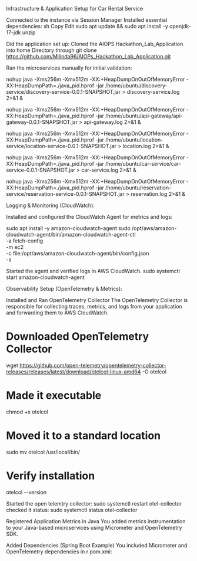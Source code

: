Infrastructure & Application Setup for Car Rental Service

Connected to the instance via Session Manager
Installed essential dependencies:
sh
Copy
Edit
sudo apt update && sudo apt install -y openjdk-17-jdk unzip

Did the application set up:
Cloned the AIOPS Hackathon_Lab_Application into home Directory through
git clone https://github.com/Milinda96/AIOPs_Hackathon_Lab_Application.git

Ran the microservices manually for initial validation:

nohup java -Xms256m -Xmx512m -XX:+HeapDumpOnOutOfMemoryError -XX:HeapDumpPath=./java_pid.hprof -jar /home/ubuntu/discovery-service/discovery-service-0.0.1-SNAPSHOT.jar > discovery-service.log 2>&1 &


nohup java -Xms256m -Xmx512m -XX:+HeapDumpOnOutOfMemoryError -XX:HeapDumpPath=./java_pid.hprof -jar /home/ubuntu/api-gateway/api-gateway-0.0.1-SNAPSHOT.jar > api-gateway.log 2>&1 &


nohup java -Xms256m -Xmx512m -XX:+HeapDumpOnOutOfMemoryError -XX:HeapDumpPath=./java_pid.hprof -jar /home/ubuntu/location-service/location-service-0.0.1-SNAPSHOT.jar > location.log 2>&1 &


nohup java -Xms256m -Xmx512m -XX:+HeapDumpOnOutOfMemoryError -XX:HeapDumpPath=./java_pid.hprof -jar /home/ubuntu/car-service/car-service-0.0.1-SNAPSHOT.jar > car-service.log 2>&1 &


nohup java -Xms256m -Xmx512m -XX:+HeapDumpOnOutOfMemoryError -XX:HeapDumpPath=./java_pid.hprof -jar /home/ubuntu/reservation-service/reservation-service-0.0.1-SNAPSHOT.jar > reservation.log 2>&1 &


 Logging & Monitoring (CloudWatch):

 Installed and configured the CloudWatch Agent for metrics and logs:
 
sudo apt install -y amazon-cloudwatch-agent
sudo /opt/aws/amazon-cloudwatch-agent/bin/amazon-cloudwatch-agent-ctl \
  -a fetch-config \
  -m ec2 \
  -c file:/opt/aws/amazon-cloudwatch-agent/bin/config.json \
  -s

Started the agent and verified logs in AWS CloudWatch.
sudo systemctl start amazon-cloudwatch-agent



 Observability Setup (OpenTelemetry & Metrics):

Installed and Ran OpenTelemetry Collector
The OpenTelemetry Collector is responsible for collecting traces, metrics, and logs from your application and forwarding them to AWS CloudWatch.

# Downloaded OpenTelemetry Collector
wget https://github.com/open-telemetry/opentelemetry-collector-releases/releases/latest/download/otelcol-linux-amd64 -O otelcol

# Made it executable
chmod +x otelcol

# Moved it to a standard location
sudo mv otelcol /usr/local/bin/

# Verify installation
otelcol --version

Started the open telemtry collector:
sudo systemctl restart otel-collector
checked it status:
sudo systemctl status otel-collector

Registered Application Metrics in Java
You added metrics instrumentation to your Java-based microservices using Micrometer and OpenTelemetry SDK.

Added Dependencies (Spring Boot Example)
You included Micrometer and OpenTelemetry dependencies in r pom.xml:

